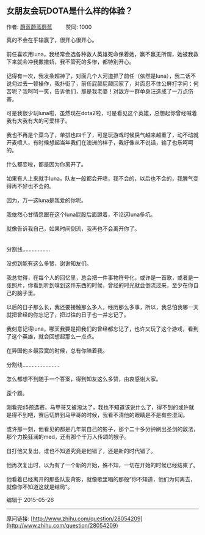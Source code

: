 ## 女朋友会玩DOTA是什么样的体验？

作者: [蔚蓝蔚蓝蔚蓝](http://www.zhihu.com/people/weinan-wu)&nbsp;&nbsp;&nbsp;&nbsp;&nbsp;&nbsp;&nbsp;&nbsp; 赞同: 1000


真的不会在乎输赢了，很开心很开心。<br><br>前任喜欢用luna，我经常会选各种救人英雄死命保着她，赢不赢无所谓，她被我救下来就会冲我撒撒娇，我不管死的多惨，都特别开心。<br><br>记得有一次，我发条超神了，对面几个人河道抓了前任（依然是luna），我二话不说勾过去一顿操作，我扑街了，前任屁颠屁颠回家了，对面忍不住公屏打字问：何苦呢？我呵呵一笑，告诉他们，那是我老婆！对敌方一群单身汪造成了一万点伤害。<br><br>可是我很少玩luna啦，虽然现在dota2啦，可是看见这个英雄，总想起你曾经喊着我有大我有大的可爱样子。<br><br>我也不再是个菜鸟了，单排也四千了，可是玩游戏时候戾气越来越重了，动不动就开麦喷人，有时候想起当年我们在澳洲的样子，我好像从不说话，输了也乐呵呵的。<br><br>什么都变啦，都是因为你离开了。<br><br>如果有人上来就手luna，队友一般都会开喷，我不会的，以后也不会的，我脾气变得再不好也不会的。<br><br>因为，万一这luna是我爱的你呢。<br><br>我依然心甘情愿跟在这个luna屁股后面蹲着，不论这luna多坑。<br><br>就像告诉我自己，如果时间倒流，我再也不会离开你了。<br><br><br>分割线………………<br><br>没想到能有这么多赞，谢谢知友们。<br><br>我总觉得，在每个人的回忆里，总会把一件事物符号化，或许是一首歌，或者是一张照片，你看到听到嗅到这件东西的时候，曾经的时光就会倒流过来，至少在你自己的脑子里。<br><br>以后的日子那么长，我还要接触那么多人，经历那么多事，所以，我总怕我哪一天就把曾经的你忘记了，把过往的日子也一并忘记了。<br><br>我刻意记得luna，哪天我要是把我们的曾经都忘记了，也许又玩了这个游戏，看到了这个英雄，就会回想起那么一点点。<br><br>在异国他乡最寂寞的时候，总有你陪着我。<br><br>分割线……………………<br><br>怎么都想不到随手一个答案，得到知友这么多赞，由衷感谢大家。<br><br>歪个题。<br><br>刚看完ti5预选赛，马甲哥又被淘汰了，我也不知道该说什么了，得不到的或许就是得不到吧，赛后切屏到马甲哥的时候，我看不清他的眼睛是不是有些湿润。<br><br>或许那一刻，他看见的都是几年前自己的影子，那个二十多分钟刷出圣剑的敌法，那个力挽狂澜的med，还有那个千万人传颂的猴子。<br><br>自打他又复出，谁也不知道究竟是他错了，还是新的时代错了。<br><br>他再次复出时，以为有了一个新的开始，殊不知，一切在开始的时候已经结束了。<br><br>他看着已经离开的那些队友背影，就像歌里唱的那般“你不知道，他们为何离去，就像你不知道这就是结局”。



编辑于 2015-05-26



---
原问链接: [http://www.zhihu.com/question/28054209](http://www.zhihu.com/question/28054209)